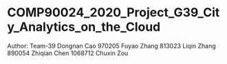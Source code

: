# COMP90024_2020_Project_G39_City_Analytics_on_the_Cloud


Author: Team-39
Dongnan Cao 970205
Fuyao Zhang 813023
Liqin Zhang 890054
Zhiqian Chen 1068712
Chuxin Zou

